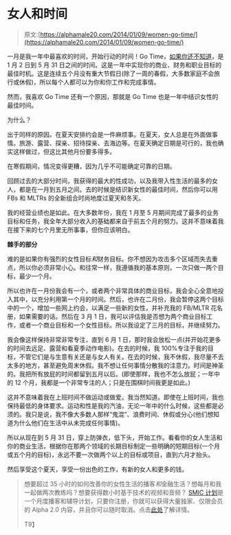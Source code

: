 # 女人和时间

> 原文:[https://alphamale20.com/2014/01/09/women-go-time/](https://alphamale20.com/2014/01/09/women-go-time/)

一月是我一年中最喜欢的时间，开始行动的时间！Go Time，[如果你还不知道](https://blackdragonblog.com/2012/01/01/january-through-may-is-go-time/ "January Through May is GO TIME")，是 1 月 2 日到 5 月 31 日之间的时间。这是一年中实现你的商业、财务和职业目标的最佳时机。这是连续五个月没有重大节假日(除了一周的春假，大多数家庭不会旅行或休假)，所以每个人都可以为你和你工作和完成事情。

然而，我喜欢 Go Time 还有一个原因，那就是 Go Time 也是一年中结识女性的最佳时间。

为什么？

出于同样的原因。在夏天安排约会是一件麻烦事。在夏天，女人总是在外面做事情。旅游、露营、探亲、招待探亲、去海边等。在夏天确定日期是可行的，我也确实这样做过，但这比其他月份要多得多。

在寒假期间，情况变得更糟，因为几乎不可能确定可靠的日期。

回顾过去的大部分时间，我获得的最大的性成功，以及我带入性生活的最多的女人，都是在一月到五月之间。去的时候是结识新女性的最佳时间，然后你可以用 FBs 和 MLTRs 的全新组合时尚地度过夏天和冬天。

我的经营业绩也是如此。在大多数年份，我在 1 月至 5 月期间完成了最多的业务目标和任务，我全年大部分收入的基础都来自于前五个月的努力。这并不意味着我在接下来的七个月里无所事事，但你应该明白。

**棘手的部分**

难的是如果你有强烈的女性目标*和*财务目标。你不想因为攻击多个区域而失去重点，所以你必须非常小心。和往常一样，我遵循我的基本原则，一次只做一两个目标，最少一个月。

所以也许在一月份我会有一个，或者两个非常具体的商业目标，我会全心全意地投入其中，以充分利用第一个月的时间。然后，也许在二月份，我会暂停这两个目标中的一个，增加一些网上约会，以满足一些新的女性，并补充我的 FB/MLTR 花名册，如果需要的话。然后在 3 月 1 日，我可以评估我是否想为两个商业目标工作，或者一个商业目标和一个女性目标。所以我设定了三月的目标，并继续努力。

我会像这样保持非常非常专注，直到 6 月 1 日，那时我会放松一点(并开始花更多的时间去远足、露营和看夏季动作电影)。在去的时候，我 100%专注于我的目标，不管它们是与生意有关还是与女人有关。在去的时候，我不休假，我尽量不去太多的地方，甚至避免周末休假。我不想让任何事情分散我的注意力。时间是神圣的。我把所有放屁的时间都留到五月以后。(即使那样，我也不怎么放屁；一年中的 12 个月，我都是一个非常专注的人；只是在围棋时间我更是如此。)

这并不意味着我在上班时间不做运动或做爱。我当然知道。即使在上班时间，我也保持最低的身体要求。运动和性是我的汽油，无论一年中的什么时候，这些都是必须的。我只是说，我不像大多数人那样“鬼混”、浪费时间、休假或分心(他们想知道为什么他们在生活中从未完成任何事情)。

所以从现在到 5 月 31 日，穿上防弹衣，低下头，开始工作。看看你的女人生活和你的商业生活，根据你在那两个领域的长期目标制定一些明确的短期目标(一个月或五个月的目标)，永远不要一次做两个以上的目标或项目，直到六月才抬头。

然后享受这个夏天，享受一份出色的工作，有新的女人和更多的钱。

> 想要超过 35 小时的如何改善你的女性生活的播客*和*金融生活？想每月和我一起做两次教练吗？想要获得数小时基于技术的视频和音频？ [SMIC 计划](https://alphamale20.kartra.com/page/vIL17)是一个月度播客和辅导计划，只要你注册，你就可以获得大量独家、仅限会员的 Alpha 2.0 内容，并且你可以随时取消。点击[此处](https://alphamale20.kartra.com/page/vIL17)了解详情。
> 
> T9】